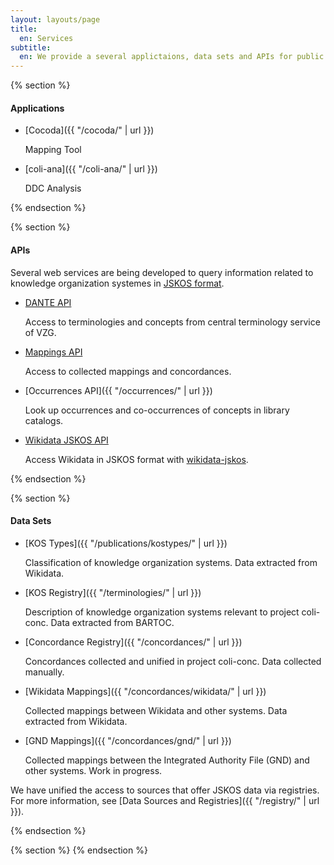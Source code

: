 ```yaml
---
layout: layouts/page
title:
  en: Services
subtitle:
  en: We provide a several applictaions, data sets and APIs for public use.
---
```


{% section %}

#### Applications
- [Cocoda]({{ "/cocoda/" | url }})

  Mapping Tool

- [coli-ana]({{ "/coli-ana/" | url }})

  DDC Analysis

{% endsection %}

{% section %}

#### APIs
Several web services are being developed to query information related to knowledge organization systemes in [JSKOS format](https://gbv.github.io/jskos/).

- [DANTE API](https://api.dante.gbv.de/)

  Access to terminologies and concepts from central terminology service of VZG.

- [Mappings API](https://coli-conc.gbv.de/api/mappings)

  Access to collected mappings and concordances.

- [Occurrences API]({{ "/occurrences/" | url }})

  Look up occurrences and co-occurrences of concepts in library catalogs.

- [Wikidata JSKOS API](https://coli-conc.gbv.de/services/wikidata/)

  Access Wikidata in JSKOS format with [wikidata-jskos](https://github.com/gbv/wikidata-jskos).

{% endsection %}

{% section %}

#### Data Sets
- [KOS Types]({{ "/publications/kostypes/" | url }})

  Classification of knowledge organization systems. Data extracted from Wikidata.

- [KOS Registry]({{ "/terminologies/" | url }})

  Description of knowledge organization systems relevant to project coli-conc. Data extracted from BARTOC.

- [Concordance Registry]({{ "/concordances/" | url }})

  Concordances collected and unified in project coli-conc. Data collected manually.

- [Wikidata Mappings]({{ "/concordances/wikidata/" | url }})

  Collected mappings between Wikidata and other systems. Data extracted from Wikidata.

- [GND Mappings]({{ "/concordances/gnd/" | url }})

  Collected mappings between the Integrated Authority File (GND) and other systems. Work in progress.

We have unified the access to sources that offer JSKOS data via registries. For more information, see [Data Sources and Registries]({{ "/registry/" | url }}).

{% endsection %}

{% section %}
{% endsection %}
